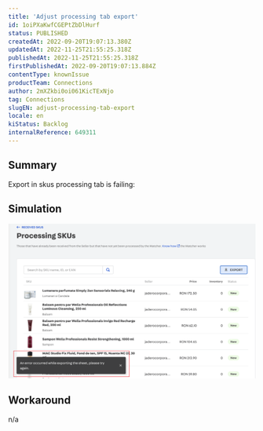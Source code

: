 ```yaml
---
title: 'Adjust processing tab export'
id: 1oiPXaKwfCGEPtZbDlHurf
status: PUBLISHED
createdAt: 2022-09-20T19:07:13.380Z
updatedAt: 2022-11-25T21:55:25.318Z
publishedAt: 2022-11-25T21:55:25.318Z
firstPublishedAt: 2022-09-20T19:07:13.884Z
contentType: knownIssue
productTeam: Connections
author: 2mXZkbi0oi061KicTExNjo
tag: Connections
slugEN: adjust-processing-tab-export
locale: en
kiStatus: Backlog
internalReference: 649311
---
```


## Summary


Export in skus processing tab is failing:



## Simulation



 ![](https://raw.githubusercontent.com/vtexdocs/known-issues/refs/heads/main/docs/en/known-issues/Connections/adjust-processing-tab-export_1.png)



## Workaround


n/a

